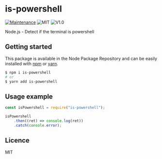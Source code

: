 # is-powershell
[![Maintenance](https://img.shields.io/badge/Maintained%3F-yes-green.svg)](https://github.com/fraxken/is-powershell/commit-activity)
![MIT](https://img.shields.io/github/license/mashape/apistatus.svg)
![V1.0](https://img.shields.io/badge/version-1.1.0-blue.svg)

Node.js - Detect if the terminal is powershell

## Getting started
This package is available in the Node Package Repository and can be easily installed with [npm](https://docs.npmjs.com/getting-started/what-is-npm) or [yarn](https://yarnpkg.com).

```bash
$ npm i is-powershell
# or
$ yarn add is-powershell
```

## Usage example
```js
const isPowershell = require("is-powershell");

isPowershell
    .then((ret) => console.log(ret))
    .catch(console.error);
```

## Licence
MIT
